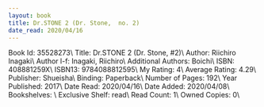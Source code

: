```yaml
---
layout: book
title: Dr.STONE 2 (Dr. Stone,  no. 2)
date_read: 2020/04/16
---
```


Book Id: 35528273\ 
Title: Dr.STONE 2 (Dr. Stone, #2)\ 
Author: Riichiro Inagaki\ 
Author l-f: Inagaki, Riichiro\ 
Additional Authors: Boichi\ 
ISBN: 408881259X\ 
ISBN13: 9784088812595\ 
My Rating: 4\ 
Average Rating: 4.29\ 
Publisher: Shueisha\ 
Binding: Paperback\ 
Number of Pages: 192\ 
Year Published: 2017\ 
Date Read: 2020/04/16\ 
Date Added: 2020/04/08\ 
Bookshelves: \ 
Exclusive Shelf: read\ 
Read Count: 1\ 
Owned Copies: 0\ 

